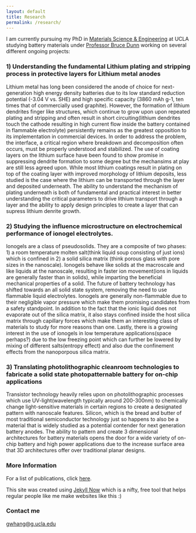 ```yaml
---
layout: default
title: Research
permalink: /research/
---
```

I am currently pursuing my PhD in [Materials Science & Engineering](https://www.mse.ucla.edu/) at UCLA studying battery materials under [Professor Bruce Dunn](https://scholar.google.com/citations?user=EbwiqDkAAAAJ&hl=en) working on several different ongoing projects:

### 1) Understanding the fundamental Lithium plating and stripping process in protective layers for Lithium metal anodes

Lithium metal has long been considered the anode of choice for next-generation high energy density batteries due to its low standard reduction potential (-3.04 V vs. SHE) and high specific capacity (3860 mAh g-1, ten times that of commercially used graphite). However, the formation of lithium dendrites finger like structures, which continue to grow upon upon repeated plating and stripping and often result in short circuiting(lithium dendrites touch the cathode resulting in high current flow inside the battery contained in flammable electrolyte) persistently remains as the greatest opposition to its implementation in commercial devices. In order to address the problem, the interface, a critical region where breakdown and decomposition often occurs, must be properly understood and stabilized. The use of coating layers on the lithium surface have been found to show promise in suppressing dendrite formation to some degree but the mechansims at play are still less agreed upon. While most lithium coatings result in plating on top of the coating layer with improved morphology of lithium deposits, less studied is the case where the lithium can be transported through the layer and deposited underneath. The ability to understand the mechanism of plating underneath is both of fundamental and practical interest in better understanding the critical parameters to drive lithium transport through a layer and the ability to apply design principles to create a layer that can supress lithium denrite growth.

### 2) Studying the influence microstructure on electrochemical performance of ionogel electrolytes. 

Ionogels are a class of pseudosolids. They are a composite of two phases: 1) a room temperature molten salt(think liquid soup consisting of just ions) which is confined in 2) a solid silica matrix (think porous glass with pore sizes in the nanoscale). Ionogels behave like solids at the macroscale and like liquids at the nanoscale, resulting in faster ion movement(ions in liquids are generally faster than in solids), while imparting the beneficial mechanical properties of a solid. The future of battery technology has shifted towards an all solid state system, removing the need to use flammable liquid electrolytes. Ionogels are generally non-flammable due to their negligible vapor pressure which make them promising candidates from a safety standpoint. In addition to the fact that the ionic liquid does not evaporate out of the silica matrix, it also stays confined inside the host silica matrix through capillary forces which make them an interesting class of materials to study for more reasons than one. Lastly, there is a growing interest in the use of ionogels in low temperature applications(space perhaps?) due to the low freezing point which can further be lowered by mixing of different salts(entropy effect) and also due the confinement effects from the nanoporpous silica matrix.

### 3) Translating photolithographic cleanroom technologies to fabricate a solid state photopatternable battery for on-chip applications

Transistor technology heavily relies upon on photolithographic processes which use UV-light(wavelength typically around 200-300nm) to chemically change light-sensitive materials in certain regions to create a designated pattern with nanoscale features. Silicon, which is the bread and butter of most traditional semiconductor technology just so happens to also be a material that is widely studied as a potential contender for next generation battery anodes. The ability to pattern and create 3 dimensional architectures for battery materials opens the door for a wide variety of on-chip battery and high power applications due to the increase surface area that 3D architectures offer over traditional planar designs.


### More Information
For a list of publications, click [here](https://scholar.google.com/citations?user=wPIyh4QAAAAJ&hl=en).


This site was created using [Jekyll Now](http://www.jekyllnow.com/) which is a nifty, free tool that helps regular people like me make websites like this :)

### Contact me

[gwhang@g.ucla.edu](mailto:gwhang@g.ucla.edu)
